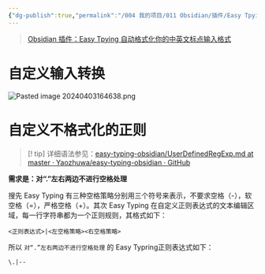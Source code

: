 ```yaml
---
{"dg-publish":true,"permalink":"/004 我的项目/011 Obsidian/插件/Easy Tpying/","dgPassFrontmatter":true,"created":"2024-04-03T16:45:10.363+08:00","updated":"2024-06-01T10:49:12.359+08:00"}
---
```


>[Obsidian 插件：Easy Tpying 自动格式化你的中英文标点输入格式](https://pkmer.cn/Pkmer-Docs/10-obsidian/obsidian社区插件/easy-typing-obsidian/)
# 自定义输入转换

![Pasted image 20240403164638.png](/img/user/$/$Sys999%20Attachment/Pasted%20image%2020240403164638.png)
# 自定义不格式化的正则

>[! tip] 详细语法参见：[easy-typing-obsidian/UserDefinedRegExp.md at master · Yaozhuwa/easy-typing-obsidian · GitHub](https://github.com/Yaozhuwa/easy-typing-obsidian/blob/master/UserDefinedRegExp.md)

**需求是：对“.”左右两边不进行空格处理**

搜先 Easy Typing 有三种空格策略分别用三个符号来表示，不要求空格（-），软空格（=），严格空格（+）。其次 Easy Typing 在自定义正则表达式的文本编辑区域，每一行字符串都为一个正则规则，其格式如下：
```
<正则表达式>|<左空格策略><右空格策略>
```

所以 `对“.”左右两边不进行空格处理` 的 Easy Typring正则表达式如下：
```
\.|--
```

